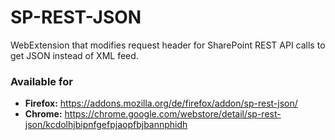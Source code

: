 # SP-REST-JSON
WebExtension that modifies request header for SharePoint REST API calls to get JSON instead of XML feed.

### Available for
* **Firefox:** https://addons.mozilla.org/de/firefox/addon/sp-rest-json/
* **Chrome:** https://chrome.google.com/webstore/detail/sp-rest-json/kcdolhjbipnfgefpjaopfbjbannphidh